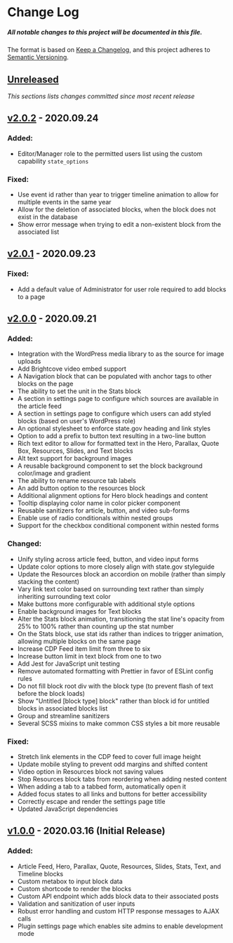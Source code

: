 # Change Log

##### All notable changes to this project will be documented in this file.

The format is based on [Keep a Changelog](https://keepachangelog.com/en/1.0.0/),
and this project adheres to [Semantic Versioning](https://semver.org/spec/v2.0.0.html).

## [Unreleased](https://github.com/IIP-Design/styled-block-builder/compare/v2.0.2...HEAD)

_This sections lists changes committed since most recent release_

## [v2.0.2](https://github.com/IIP-Design/styled-block-builder/compare/v2.0.1...v2.0.2) - 2020.09.24

### Added:

- Editor/Manager role to the permitted users list using the custom capability `state_options`

### Fixed:

- Use event id rather than year to trigger timeline animation to allow for multiple events in the same year
- Allow for the deletion of associated blocks, when the block does not exist in the database
- Show error message when trying to edit a non-existent block from the associated list

## [v2.0.1](https://github.com/IIP-Design/styled-block-builder/compare/v2.0.0...v2.0.1) - 2020.09.23

### Fixed:

- Add a default value of Administrator for user role required to add blocks to a page

## [v2.0.0](https://github.com/IIP-Design/styled-block-builder/compare/v1.0.0...v2.0.0) - 2020.09.21

### Added:

- Integration with the WordPress media library to as the source for image uploads
- Add Brightcove video embed support
- A Navigation block that can be populated with anchor tags to other blocks on the page
- The ability to set the unit in the Stats block
- A section in settings page to configure which sources are available in the article feed
- A section in settings page to configure which users can add styled blocks (based on user's WordPress role)
- An optional stylesheet to enforce state.gov heading and link styles
- Option to add a prefix to button text resulting in a two-line button
- Rich text editor to allow for formatted text in the Hero, Parallax, Quote Box, Resources, Slides, and Text blocks
- Alt text support for background images
- A reusable background component to set the block background color/image and gradient
- The ability to rename resource tab labels
- An add button option to the resources block
- Additional alignment options for Hero block headings and content
- Tooltip displaying color name in color picker component
- Reusable sanitizers for article, button, and video sub-forms
- Enable use of radio conditionals within nested groups
- Support for the checkbox conditional component within nested forms

### Changed:

- Unify styling across article feed, button, and video input forms
- Update color options to more closely align with state.gov styleguide
- Update the Resources block an accordion on mobile (rather than simply stacking the content)
- Vary link text color based on surrounding text rather than simply inheriting surrounding text color
- Make buttons more configurable with additional style options
- Enable background images for Text blocks
- Alter the Stats block animation, transitioning the stat line's opacity from 25% to 100% rather than counting up the stat number
- On the Stats block, use stat ids rather than indices to trigger animation, allowing multiple blocks on the same page
- Increase CDP Feed item limit from three to six
- Increase button limit in text block from one to two
- Add Jest for JavaScript unit testing
- Remove automated formatting with Prettier in favor of ESLint config rules
- Do not fill block root div with the block type (to prevent flash of text before the block loads)
- Show "Untitled [block type] block" rather than block id for untitled blocks in associated blocks list
- Group and streamline sanitizers
- Several SCSS mixins to make common CSS styles a bit more reusable

### Fixed:

- Stretch link elements in the CDP feed to cover full image height
- Update mobile styling to prevent odd margins and shifted content
- Video option in Resources block not saving values
- Stop Resources block tabs from reordering when adding nested content
- When adding a tab to a tabbed form, automatically open it
- Added focus states to all links and buttons for better accessibility
- Correctly escape and render the settings page title
- Updated JavaScript dependencies

## [v1.0.0](https://github.com/IIP-Design/styled-block-builder/releases/tag/v1.0.0) - 2020.03.16 (Initial Release)

### Added:

- Article Feed, Hero, Parallax, Quote, Resources, Slides, Stats, Text, and Timeline blocks
- Custom metabox to input block data
- Custom shortcode to render the blocks
- Custom API endpoint which adds block data to their associated posts
- Validation and sanitization of user inputs
- Robust error handling and custom HTTP response messages to AJAX calls
- Plugin settings page which enables site admins to enable development mode
